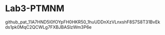 # Lab3-PTMNM
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
